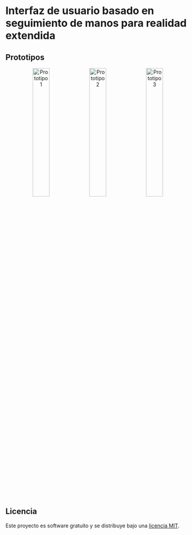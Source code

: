 # Interfaz de usuario basado en seguimiento de manos para realidad extendida

## Prototipos

<p align="center">
  <img src="interfaz-habitacion.gif" alt="Prototipo 1" width="30%">
  <img src="habitacionv2.gif" alt="Prototipo 2" width="30%">
  <img src="interfaz-creador-objetos..gif" alt="Prototipo 3" width="30%">
</p>

## Licencia

Este proyecto es software gratuito y se distribuye bajo una [licencia MIT](LICENSE).
